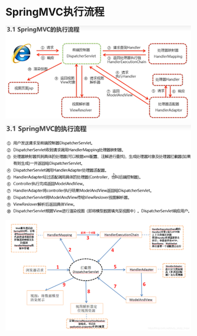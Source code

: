 # SpringMVC执行流程

![image-20230321165224329](https://raw.githubusercontent.com/YVastness/picture-upload/main/image-20230321165224329-1679388748057-1-1679388752074-3-1679388755177-5.png)

![image-20230321165319398](https://raw.githubusercontent.com/YVastness/picture-upload/main/image-20230321165319398-1679388801588-7-1679388804462-9.png)

![在这里插入图片描述](https://raw.githubusercontent.com/YVastness/picture-upload/main/20201125214311471.png)
